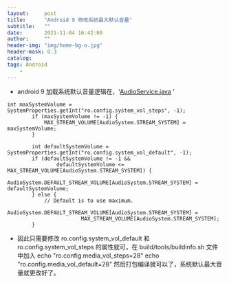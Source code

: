 ```yaml
---
layout:     post
title:      "Android 9 修改系统最大默认音量"
subtitle:   ""
date:       2021-11-04 16:42:00
author:     ""
header-img: "img/home-bg-o.jpg"
header-mask: 0.3
catalog:
tags: Android
    -
---
```


- android 9 加载系统默认音量逻辑在，‘[AudioService.java](http://aospxref.com/android-9.0.0_r61/xref/frameworks/base/services/core/java/com/android/server/audio/AudioService.java)
’



```
int maxSystemVolume = SystemProperties.getInt("ro.config.system_vol_steps", -1);
        if (maxSystemVolume != -1) {
            MAX_STREAM_VOLUME[AudioSystem.STREAM_SYSTEM] = maxSystemVolume;
        }

        int defaultSystemVolume = SystemProperties.getInt("ro.config.system_vol_default", -1);
        if (defaultSystemVolume != -1 &&
                defaultSystemVolume <= MAX_STREAM_VOLUME[AudioSystem.STREAM_SYSTEM]) {
            AudioSystem.DEFAULT_STREAM_VOLUME[AudioSystem.STREAM_SYSTEM] = defaultSystemVolume;
        } else {
            // Default is to use maximum.
            AudioSystem.DEFAULT_STREAM_VOLUME[AudioSystem.STREAM_SYSTEM] =
                        MAX_STREAM_VOLUME[AudioSystem.STREAM_SYSTEM];
        }
```

- 因此只需要修改 ro.config.system_vol_default  和 ro.config.system_vol_steps 的属性就可，在 build/tools/buildinfo.sh  文件中加入  echo "ro.config.media_vol_steps=28"
echo "ro.config.media_vol_default=28"  然后打包编译就可以了，系统默认最大音量就更改好了。
